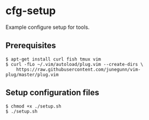 # cfg-setup
Example configure setup for tools.

## Prerequisites
```
$ apt-get install curl fish tmux vim
$ curl -fLo ~/.vim/autoload/plug.vim --create-dirs \
    https://raw.githubusercontent.com/junegunn/vim-plug/master/plug.vim
```

## Setup configuration files
```
$ chmod +x ./setup.sh
$ ./setup.sh
```

